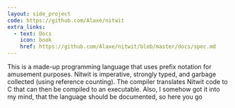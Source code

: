```yaml
---
layout: side_project
code: https://github.com/Alaxe/nitwit
extra_links:
  - text: Docs
    icon: book
    href: https://github.com/Alaxe/nitwit/blob/master/docs/spec.md
---
```

This is a made-up programming language that uses prefix notation for amusement
purposes.
Nitwit is imperative, strongly typed, and garbage collected (using reference
counting).
The compiler translates Nitwit code to C that can then be compiled to an
executable.
Also, I somehow got it into my mind, that the language should be documented, so
here you go

